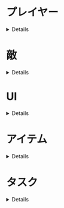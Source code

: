 # プレイヤー
<details>

## デフォルトキーコンフィグ
|行動|キー|
|-|-|
|移動|W A S D|
|走り|LShift|
|エコーロケーション|左クリック|
|アクション|E|
|メニュー|Escape(esc)|

## 目次
- [歩き](/Specifications/Player/Walk.md)
- [走り](/Specifications/Player/Dash.md)
- [視点操作](/Specifications/Player/View.md)
- [アクション](/Specifications/Player/Action.md)
- [手の動作](/Specifications/Player/Hand.md)
- [エコー](/Specifications/Echo.md)

## デバッグ
- プレイヤーの速度をデバッグ用ウィンドウに表示する(単位：m/s)※
- ダッシュ制限を無効化する機能を実装し、切り替えられるようにする
- ダッシュ無制限の場合、さらに次のことをデバッグ用ウィンドウに表示する※
    - 本来ならスタミナがどれだけ残っているかの数値(現在値/最大値)
    - ダッシュが可能かどうか(true | false)

※ 選択中のみ表示

</details>

# 敵
<details>

## 概要
通常は特定のポイントを徘徊し、音を感じたらそこへ向かう。
プレイヤーの脅威となる存在

## 目次
- [通常時AI](/Specifications/Enemy/DefaultAI.md)
- [追跡時AI](/Specifications/Enemy/trackingAI.md)

## デバッグ


</details>


# UI
<details>

## 概要
ユーザーへの情報を視覚的に伝える。アクション時や照準、メニュー画面など。

## 目次
### メニューUI
- [メニュー画面](/Specifications/UI/MenuUI/MenuDisplay.md)
  - [ゲームに戻る](/Specifications/UI/MenuUI/ReturnGame.md)
  - [リスタート](/Specifications/UI/MenuUI/ReStart.md)
  - [オプション](/Specifications/UI/MenuUI/Option.md)
  - [タイトルに戻る](/Specifications/UI/MenuUI/ReturnTitle.md)

### プレイヤーUI
- [ダッシュゲージ](/Specifications/UI/PlayerUI/DashGage.md)
- [アクションガイド](/Specifications/UI/PlayerUI/ActionGuide.md)
- [照準](/Specifications/UI/PlayerUI/CrossHair.md)

</details>

# アイテム
<details>

## 概要
ステージ内には**拾うことができる**オブジェクトが存在する。
使用用途については、誘導に使うものやギミックのクリアに必要なものなど様々。

### 目次
 - [アイテムを拾う](/Specifications/Item/PickUpItem.md)
 - [投擲物](/Specifications/Item/ThrowingObject.md)

</details>



# タスク
<details>

## 概要
ゲームのクリアに必要なタスク。これをクリアすることでゲートが開き先に進めるようになる。
基本的にすでにギミックの役割を終えたものにはアクション出来なくすること。
なお、タスクの種類はステージによって異なる。内容は以下を参照。

### 目次
 - [タスク１:フィット](/Specifications/Task/Task1_Fit.md)
 - [タスク２:ターン](/Specifications/Task/Task2_Turn.md)

</details>